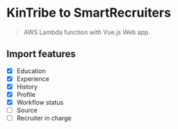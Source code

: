# KinTribe to SmartRecruiters

> AWS Lambda function with Vue.js Web app.

## Import features

* [x] Education
* [x] Experience
* [x] History
* [x] Profile
* [x] Workflow status
* [ ] Source
* [ ] Recruiter in charge
